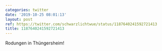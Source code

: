 ```yaml
---
categories: twitter
date: '2019-10-25 08:01:13'
layout: post
ref: https://twitter.com/schwarzlichtwue/status/1187640241592721413
title: 1187640241592721413
---
```

Rodungen in Thüngersheim! 